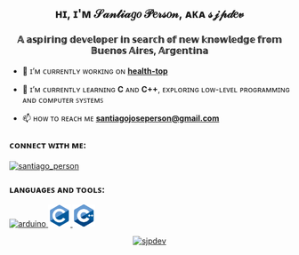 <h2 align="center">ʜɪ, ɪ'ᴍ 𝒮𝒶𝓃𝓉𝒾𝒶𝑔𝑜 𝒫𝑒𝓇𝓈𝑜𝓃, ᴀᴋᴀ 𝓈𝒿𝓅𝒹𝑒𝓋</h2>
<h3 align="center">𝔸 𝕒𝕤𝕡𝕚𝕣𝕚𝕟𝕘 𝕕𝕖𝕧𝕖𝕝𝕠𝕡𝕖𝕣 𝕚𝕟 𝕤𝕖𝕒𝕣𝕔𝕙 𝕠𝕗 𝕟𝕖𝕨 𝕜𝕟𝕠𝕨𝕝𝕖𝕕𝕘𝕖 𝕗𝕣𝕠𝕞 𝔹𝕦𝕖𝕟𝕠𝕤 𝔸𝕚𝕣𝕖𝕤, 𝔸𝕣𝕘𝕖𝕟𝕥𝕚𝕟𝕒
</h3>

- 🔭 ɪ’ᴍ ᴄᴜʀʀᴇɴᴛʟʏ ᴡᴏʀᴋɪɴɢ ᴏɴ **[health-top](https://bit.ly/3N1w4mp)**

- 🌱 ɪ’ᴍ ᴄᴜʀʀᴇɴᴛʟʏ ʟᴇᴀʀɴɪɴɢ **C** ᴀɴᴅ **C++**, ᴇxᴘʟᴏʀɪɴɢ ʟᴏᴡ-ʟᴇᴠᴇʟ ᴘʀᴏɢʀᴀᴍᴍɪɴɢ ᴀɴᴅ ᴄᴏᴍᴘᴜᴛᴇʀ ꜱʏꜱᴛᴇᴍꜱ

- 📫 ʜᴏᴡ ᴛᴏ ʀᴇᴀᴄʜ ᴍᴇ **santiagojoseperson@gmail.com**

<h3 align="left">ᴄᴏɴɴᴇᴄᴛ ᴡɪᴛʜ ᴍᴇ:</h3>
<p align="left">
<a href="https://instagram.com/santiago_person" target="blank"><img align="center" src="https://raw.githubusercontent.com/rahuldkjain/github-profile-readme-generator/master/src/images/icons/Social/instagram.svg" alt="santiago_person" height="30" width="40" /></a>
</p>

<h3 align="left">ʟᴀɴɢᴜᴀɢᴇꜱ ᴀɴᴅ ᴛᴏᴏʟꜱ:</h3>
<p align="left"> <a href="https://www.arduino.cc/" target="_blank" rel="noreferrer"> <img src="https://cdn.worldvectorlogo.com/logos/arduino-1.svg" alt="arduino" width="40" height="40"/> </a> <a href="https://www.cprogramming.com/" target="_blank" rel="noreferrer"> <img src="https://raw.githubusercontent.com/devicons/devicon/master/icons/c/c-original.svg" alt="c" width="40" height="40"/> </a> <a href="https://www.w3schools.com/cpp/" target="_blank" rel="noreferrer"> <img src="https://raw.githubusercontent.com/devicons/devicon/master/icons/cplusplus/cplusplus-original.svg" alt="cplusplus" width="40" height="40"/> </a> </p>

<p align="center"> <a href="https://github.com/ryo-ma/github-profile-trophy"><img src="https://github-profile-trophy.vercel.app/?username=sjpdev" alt="sjpdev" /></a> </p>
